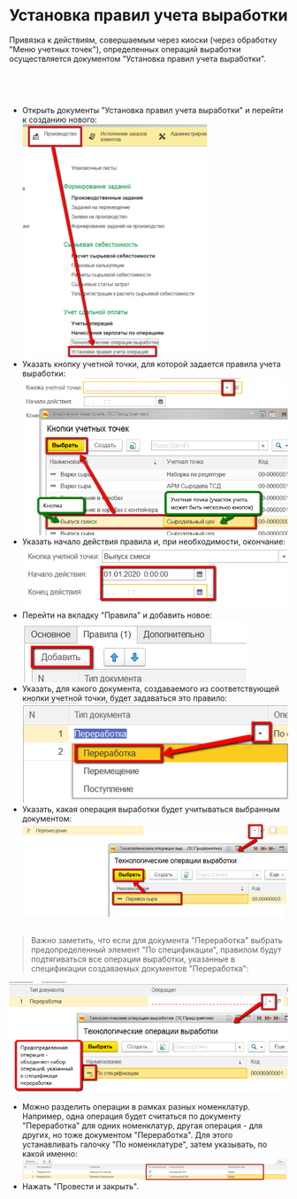 # Установка правил учета выработки


Привязка к действиям, совершаемым через киоски (через обработку "Меню
учетных точек"), определенных операций выработки осуществляется
документом "Установка правил учета выработки".

 

 

-   Открыть документы "Установка правил учета выработки" и перейти к
    созданию нового:  
![](SettingRulesForAccountingWork.assets/drex_ustanovka_pravil_ucheta_vyrabotki_custom.png)  
-   Указать кнопку учетной точки, для которой задается правила учета
    выработки:  
![](SettingRulesForAccountingWork.assets/drex_ustanovka_pravil_ucheta_vyrabotki_custom_2.png)  
-   Указать начало действия правила и, при необходимости, окончание:  
![](SettingRulesForAccountingWork.assets/drex_ustanovka_pravil_ucheta_vyrabotki_custom_3.png)  
-   Перейти на вкладку "Правила" и добавить новое:  
![](SettingRulesForAccountingWork.assets/drex_ustanovka_pravil_ucheta_vyrabotki_custom_4.png)  
-   Указать, для какого документа, создаваемого из соответствующей кнопки учетной точки, будет задаваться это правило:  
![](SettingRulesForAccountingWork.assets/drex_ustanovka_pravil_ucheta_vyrabotki_custom_5.png)  
-   Указать, какая операция выработки будет учитываться выбранным документом:  
![](SettingRulesForAccountingWork.assets/drex_ustanovka_pravil_ucheta_vyrabotki_custom_6.png)  

> Важно заметить, что если для документа "Переработка" выбрать предопределенный элемент "По спецификации", правилом будут подтягиваться все операции выработки, указанные в спецификации создаваемых документов "Переработка":      

![](SettingRulesForAccountingWork.assets/drex_ustanovka_pravil_ucheta_vyrabotki_custom_7.png)  

-   Можно разделить операции в рамках разных номенклатур. Например, одна операция будет считаться по документу "Переработка" для одних 
    номенклатур, другая операция - для других, но тоже документом "Переработка". Для этого устанавливать галочку "По номенклатуре", затем указывать, по какой именно:  
![](SettingRulesForAccountingWork.assets/drex_ustanovka_pravil_ucheta_vyrabotki_custom_8.png)  
-   Нажать "Провести и закрыть".